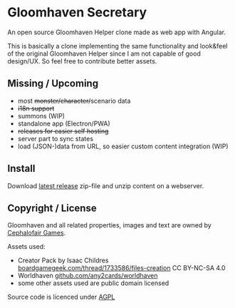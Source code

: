 # Gloomhaven Secretary

An open source Gloomhaven Helper clone made as web app with Angular.

This is basically a clone implementing the same functionality and look&feel of the original Gloomhaven Helper since I am not capable of good design/UX. So feel free to contribute better assets.

## Missing / Upcoming

- most ~~monster/character/~~scenario data
- ~~i18n support~~
- summons (WIP)
- standalone app (Electron/PWA)
- ~~releases for easier self hosting~~
- server part to sync states
- load (JSON-)data from URL, so easier custom content integration (WIP)


## Install

Download [latest release](https://github.com/Lurkars/gloomhavensecretary/releases/latest) zip-file and unzip content on a webserver.

## Copyright / License

Gloomhaven and all related properties, images and text are owned by [Cephalofair Games](https://cephalofair.com).

Assets used:
- Creator Pack by Isaac Childres [boardgamegeek.com/thread/1733586/files-creation](https://boardgamegeek.com/thread/1733586/files-creation) CC BY-NC-SA 4.0
- Worldhaven [github.com/any2cards/worldhaven](https://github.com/any2cards/worldhaven)
- some other assets used are public domain licensed

Source code is licenced under [AGPL](/LICENSE)

